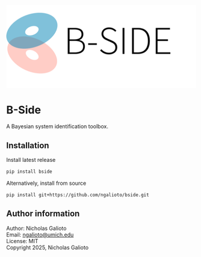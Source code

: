 <picture>
  <source media="(prefers-color-scheme: dark)" srcset=".github/assets/bside_dark.png">
  <source media="(prefers-color-scheme: light)" srcset=".github/assets/bside_light.png">
  <img alt="B-Side logo" src=".github/assets/bside_light.png">
</picture>

# B-Side

A Bayesian system identification toolbox.

## Installation

Install latest release
```bash
pip install bside
```

Alternatively, install from source
```bash
pip install git+https://github.com/ngalioto/bside.git
```
## Author information

Author: Nicholas Galioto  
Email: [ngalioto@umich.edu](mailto:ngalioto@umich.edu)  
License: MIT  
Copyright 2025, Nicholas Galioto
